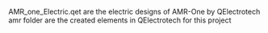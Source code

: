 AMR_one_Electric.qet are the electric designs of AMR-One by QElectrotech
amr folder are the created elements in QElectrotech for this project